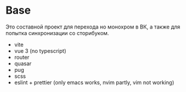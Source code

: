 # Base

Это составной проект для перехода но монохром в ВК, а также для попытка синхронизации со сторибуком.

- vite
- vue 3 (no typescript)
- router
- quasar
- pug
- scss
- eslint + prettier (only emacs works, nvim partly, vim not working)
